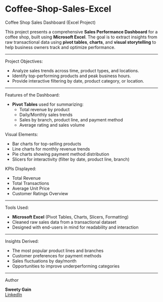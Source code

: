# Coffee-Shop-Sales-Excel
Coffee Shop Sales Dashboard (Excel Project)

This project presents a comprehensive **Sales Performance Dashboard** for a coffee shop, built using **Microsoft Excel**. The goal is to extract insights from raw transactional data using **pivot tables**, **charts**, and **visual storytelling** to help business owners track and optimize performance.

---

Project Objectives:

- Analyze sales trends across time, product types, and locations.
- Identify top-performing products and peak business hours.
- Provide interactive filtering by date, product category, or location.

---

Features of the Dashboard:
- **Pivot Tables** used for summarizing:
  - Total revenue by product
  - Daily/Monthly sales trends
  - Sales by branch, product line, and payment method
  - Average rating and sales volume
  
Visual Elements:
  - Bar charts for top-selling products
  - Line charts for monthly revenue trends
  - Pie charts showing payment method distribution
  - Slicers for interactivity (filter by date, product line, branch)

KPIs Displayed:
  - Total Revenue
  - Total Transactions
  - Average Unit Price
  - Customer Ratings Overview

---

 Tools Used:
- **Microsoft Excel** (Pivot Tables, Charts, Slicers, Formatting)
- Cleaned raw sales data from a transactional dataset
- Designed with end-users in mind for readability and interaction

---

Insights Derived:
- The most popular product lines and branches
- Customer preferences for payment methods
- Sales fluctuations by day/month
- Opportunities to improve underperforming categories

---

 Author

**Sweety Gain**  
 [LinkedIn](https://www.linkedin.com/in/sweety-gain/) 

